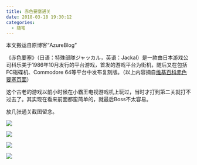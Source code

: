 ```yaml
---
title: 赤色要塞通关
date: 2018-03-18 19:30:12
categories:
  - 随笔
---
```

本文搬运自原博客“AzureBlog”

《赤色要塞》（日语：特殊部隊ジャッカル，英语：Jackal）是一款由日本游戏公司科乐美于1986年10月发行的平台游戏，首发的游戏平台为街机，随后又在包括FC磁碟机、Commodore 64等平台中发布复刻版。（以上内容摘自[维基百科赤色要塞页面](https://zh.wikipedia.org/wiki/%E8%B5%A4%E8%89%B2%E8%A6%81%E5%A1%9E)）

<!--more-->

这个古老的游戏以前小时候在小霸王电视游戏机上玩过，当时才打到第二关就打不过去了。其实现在看来前面都蛮简单的，就最后Boss不太容易。

放几张通关截图留念。

![](https://raw.githubusercontent.com/oscarcx123/hexo_resource/master/img/azureblog_jackal_1.jpg)

![](https://raw.githubusercontent.com/oscarcx123/hexo_resource/master/img/azureblog_jackal_2.jpg)

![](https://raw.githubusercontent.com/oscarcx123/hexo_resource/master/img/azureblog_jackal_3.jpg)

![](https://raw.githubusercontent.com/oscarcx123/hexo_resource/master/img/azureblog_jackal_4.jpg)